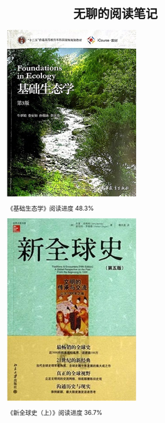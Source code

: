 <h1 align = "center">无聊的阅读笔记</h1>

[![基础生态学](./基础生态学/img/cover.jpg)](./基础生态学)

《基础生态学》阅读进度 48.3%

[![新全球史](./新全球史/img/cover.jpg)](./新全球史)

《新全球史（上）》阅读进度 36.7%